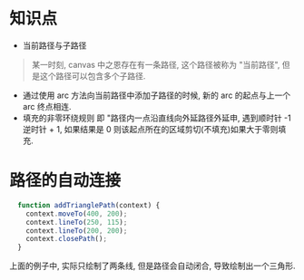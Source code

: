 # 知识点

- 当前路径与子路径
> 某一时刻, canvas 中之恩存在有一条路径, 这个路径被称为 "当前路径", 但是这个路径可以包含多个子路径.
- 通过使用 arc 方法向当前路径中添加子路径的时候, 新的 arc 的起点与上一个 arc 终点相连.
- 填充的非零环绕规则 即 "路径内一点沿直线向外延路径外延申, 遇到顺时针 -1 逆时针 + 1, 如果结果是 0 则该起点所在的区域剪切(不填充)如果大于零则填充.

# 路径的自动连接

```javascript
  function addTrianglePath(context) {
    context.moveTo(400, 200);
    context.lineTo(250, 115);
    context.lineTo(200, 200);
    context.closePath();
  }
```
上面的例子中, 实际只绘制了两条线, 但是路径会自动闭合, 导致绘制出一个三角形.